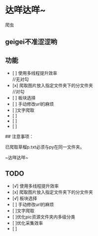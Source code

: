 # 达咩达咩~

爬虫
## geigei不准涩涩哟

## 功能
<ul><li>[ ] 使用多线程提升效率</li>//无对勾
<li>[x] 爬取图片放入指定文件夹下的分文件夹</li>//对勾
<li>[ ] 板块选择</li>
<li>[ ] 手动修改url的麻烦</li>
<li>[ ]文字爬取</li>
<li>[ ]</li>
<li>[ ]</li>
<li>[ ]</li>
</ul>
## 注意事项：
<p>已爬取草榴p.txt必须与py在同一文件夹。</p>
<p>~达咩达咩~</p>

## TODO
<ul><li>[√] 使用多线程提升效率</li>
<li>[x] 爬取图片放入指定文件夹下的分文件夹</li>
<li>[√] 板块选择</li>
<li>[ ] 手动修改url的麻烦</li>
<li>[ ]文字爬取</li>
<li>[ ]优化pic资源文件夹内多级分类</li>
<li>[ ]优化采集效率</li>
<li>[ ]</li>
</ul>
